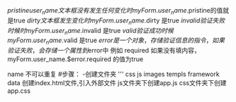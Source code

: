 $pristine  user_name文本框没有发生任何变化时 myForm.user_name.$pristine的值就是true
  $dirty     文本框发生变化时  myForm.user_name.$dirty 是true
  $invalid   验证失败时候时    myForm.user_name.$invalid 是true
  $valid     验证成功时候     myForm.user_name.$valid 是true
$error 是一个对象 ，存储验证信息的指令，如果验证失败，会存储一个属性到$error中
         例如  required 如果没有填内容， myForm.user_name.$error.required 的值为true

   name 不可以重复
#步骤：
  -创建文件夹
  '''
   css js images templs framework  data
  创建index.html文件,引入外部文件
  js文件夹下创建app.js   css文件夹下创建app.css
  